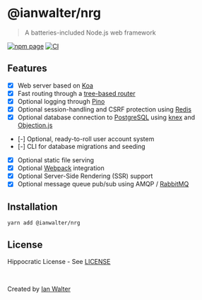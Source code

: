 # @ianwalter/nrg
> A batteries-included Node.js web framework

[![npm page][npmImage]][npmUrl]
[![CI][ciImage]][ciUrl]

## Features

- [x] Web server based on [Koa][koaUrl]
- [x] Fast routing through a [tree-based router][nrgRouterUrl]
- [x] Optional logging through [Pino][pinoUrl]
- [x] Optional session-handling and CSRF protection using [Redis][redisUrl]
- [x] Optional database connection to [PostgreSQL][postgresUrl] using
      [knex][knexUrl] and [Objection.js][objectionUrl]
- [-] Optional, ready-to-roll user account system
- [-] CLI for database migrations and seeding
- [x] Optional static file serving
- [x] Optional [Webpack][webpackUrl] integration
- [x] Optional Server-Side Rendering (SSR) support
- [x] Optional message queue pub/sub using AMQP / [RabbitMQ][rabbitmqUrl]

## Installation

```console
yarn add @ianwalter/nrg
```

## License

Hippocratic License - See [LICENSE][licenseUrl]

&nbsp;

Created by [Ian Walter](https://ianwalter.dev)

[npmImage]: https://img.shields.io/npm/v/@ianwalter/nrg.svg
[npmUrl]: https://www.npmjs.com/package/@ianwalter/nrg
[ciImage]: https://github.com/ianwalter/nrg/workflows/CI/badge.svg
[ciUrl]: https://github.com/ianwalter/nrg/actions
[koaUrl]: https://koajs.com/
[nrgRouterUrl]: https://github.com/ianwalter/nrg-router
[pinoUrl]: http://getpino.io/#/
[redisUrl]: https://redis.io/
[postgresUrl]: https://www.postgresql.org/
[knexUrl]: https://knexjs.org/
[objectionUrl]: https://vincit.github.io/objection.js/
[webpackUrl]: https://webpack.js.org/
[rabbitmqUrl]: https://www.rabbitmq.com/
[licenseUrl]: https://github.com/ianwalter/nrg/blob/master/LICENSE

